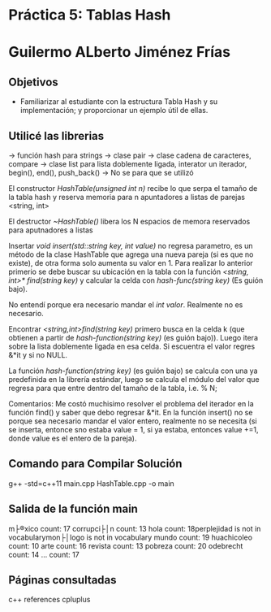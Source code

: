 # Práctica 5: Tablas Hash
# Guilermo ALberto Jiménez Frías

## Objetivos

- Familiarizar al estudiante con la estructura Tabla Hash y su implementación; y proporcionar un ejemplo útil de ellas.

## Utilicé las librerias

<functional> -> función hash para strings
<utility> -> clase pair
<string> -> clase cadena de caracteres, compare
<list> -> clase list para lista doblemente ligada, interator un iterador, begin(), end(), push_back()
<iomanip> -> No se para que se utilizó

El constructor _HashTable(unsigned int n)_ recibe lo que serpa el tamaño de la tabla hash y reserva memoria para n apuntadores a listas de parejas <string, int>

El destructor _~HashTable()_ libera los N espacios de memora reservados para aputnadores a listas

Insertar _void insert(std::string key, int value)_ no regresa parametro, es un método de la clase HashTable que agrega una nueva pareja (si es que no existe), de otra forma solo aumenta su valor en 1. Para realizar lo anterior primerio se debe buscar su ubicación en la tabla con la función _<string, int>* find(string key)_ y calcular la celda con _hash-func(string key)_ (Es guión bajo).

No entendí porque era necesario mandar el _int valor_. Realmente no es necesario.

Encontrar _<string,int>find(string key)_ primero busca en la celda k (que obtienen a partir de _hash-function(string key)_ (es guión bajo)). Luego itera sobre la lista doblemente ligada en esa celda. Si escuentra el valor regres &*it y si no NULL.

La función _hash-function(string key)_ (es guión bajo) se calcula con una ya predefinida en la librería estándar, luego se calcula el módulo del valor que regresa para que entre dentro del tamaño de la tabla, i.e. % N;


Comentarios: Me costó muchisimo resolver el problema del iterador en la función find() y saber que debo regresar &*it. En la función insert() no se porque sea necesario mandar el valor entero, realmente no se necesita (si se inserta, entonce sno estaba value = 1, si ya estaba, entonces value +=1, donde value es el entero de la pareja).


## Comando para Compilar Solución

g++ -std=c++11 main.cpp HashTable.cpp -o main

## Salida de la función main

m├®xico count: 17
corrupci├│n     count: 13
hola    count: 18perplejidad is not in vocabularymon├│logo is not in vocabulary
mundo   count: 19
huachicoleo     count: 10
arte    count: 16
revista count: 13
pobreza count: 20
odebrecht       count: 14
...     count: 17


## Páginas consultadas

c++ references
cpluplus
